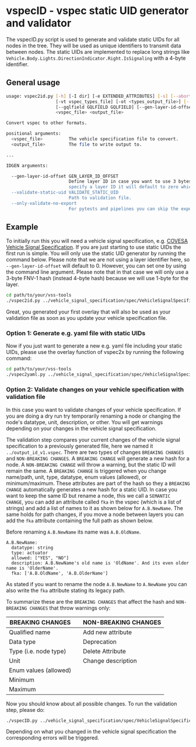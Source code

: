 # vspecID - vspec static UID generator and validator

The vspecID.py script is used to generate and validate static UIDs for all nodes in the tree.
They will be used as unique identifiers to transmit data between nodes. The static UIDs are
implemented to replace long strings like `Vehicle.Body.Lights.DirectionIndicator.Right.IsSignaling`
with a 4-byte identifier.

## General usage

```bash
usage: vspec2id.py [-h] [-I dir] [-e EXTENDED_ATTRIBUTES] [-s] [--abort-on-unknown-attribute] [--abort-on-name-style] [--format format] [--uuid] [--no-expand] [-o overlays] [-u unit_file]
                   [-vt vspec_types_file] [-ot <types_output_file>] [--json-all-extended-attributes] [--json-pretty] [--yaml-all-extended-attributes] [-v version] [--all-idl-features]
                   [--gqlfield GQLFIELD GQLFIELD] [--gen-layer-id-offset GEN_LAYER_ID_OFFSET] [--validate-static-uid VALIDATE_STATIC_UID] [--only-validate-no-export]
                   <vspec_file> <output_file>

Convert vspec to other formats.

positional arguments:
  <vspec_file>          The vehicle specification file to convert.
  <output_file>         The file to write output to.

...

IDGEN arguments:

  --gen-layer-id-offset GEN_LAYER_ID_OFFSET
                        Define layer ID in case you want to use 3 bytes for hashing and 1 byte for layer ID.If you don't
                        specify a layer ID it will default to zero which means that we will use4 bytes for the FNV-1 hash.
  --validate-static-uid VALIDATE_STATIC_UID
                        Path to validation file.
  --only-validate-no-export
                        For pytests and pipelines you can skip the export of the <output_file>
```

## Example

To initially run this you will need a vehicle signal specification, e.g.
[COVESA Vehicle Signal Specification](https://github.com/COVESA/vehicle_signal_specification). If you are just starting
to use static UIDs the first run is simple. You will only use the static UID generator by running the command below.
Please note that we are not using a layer identifier here, so `--gen-layer-id-offset` will default to 0.
However, you can set one by using the command line argument. Please note that in that case we will only use a
3-byte FNV-1 hash (instead 4-byte hash) because we will use 1-byte for the layer.

```bash
cd path/to/your/vss-tools
./vspec2id.py ../vehicle_signal_specification/spec/VehicleSignalSpecification.vspec ../output_id_v1.vspec
```

Great, you generated your first overlay that will also be used as your validation file as soon as you update your
vehicle specification file.

### Option 1: Generate e.g. yaml file with static UIDs

Now if you just want to generate a new e.g. yaml file including your static UIDs, please use the overlay function of
vspec2x by running the following command:

```bash
cd path/to/your/vss-tools
./vspec2yaml.py ../vehicle_signal_specification/spec/VehicleSignalSpecification.vspec -o ../output_id_v1.vspec -e staticUID vehicle_specification_with_uids.yaml
```

### Option 2: Validate changes on your vehicle specification with validation file

In this case you want to validate changes of your vehicle specification. If you are doing a dry run try temporarily
renaming a node or changing the node's datatype, unit, description, or other. You will get warnings depending on your
changes in the vehicle signal specification.

The validation step compares your current changes of the vehicle signal specification to a previously generated file,
here we named it `../output_id_v1.vspec`. There are two types of changes `BREAKING CHANGES` and `NON-BREAKING CHANGES`.
A `BREAKING CHANGE` will generate a new hash for a node. A `NON-BREAKING CHANGE` will throw a warning, but the static
ID will remain the same. A `BREAKING CHANGE` is triggered when you change name/path, unit, type, datatype, enum values
(allowed), or minimum/maximum. These attributes are part of the hash so they a `BREAKING CHANGE` automatically
generates a new hash for a static UID.
In case you want to keep the same ID but rename a node, this we call a `SEMANTIC CHANGE`, you can add an attribute
called `fka` in the vspec (which is a list of strings) and add a list of names to it as shown below for `A.B.NewName`.
The same holds for path changes, if you move a node between layers you can add the `fka` attribute containing the
full path as shown below.

Before renaming `A.B.NewName` its name was `A.B.OldName`.

```
A.B.NewName:
  datatype: string
  type: actuator
  allowed: ["YES", "NO"]
  description: A.B.NewName's old name is 'OldName'. And its even older name is 'OlderName'.
  fka: ['A.B.OldName', 'A.B.OlderName']
```

As stated if you want to rename the node `A.B.NewName` to `A.NewName` you can also write the `fka` attribute
stating its legacy path.

To summarize these are the `BREAKING CHANGES` that affect the hash and `NON-BREAKING CHANGES` that throw
warnings only:

| BREAKING CHANGES      |     | NON-BREAKING CHANGES |
|-----------------------|-----|----------------------|
| Qualified name        |     | Add new attribute    |
| Data type             |     | Deprecation          |
| Type (i.e. node type) |     | Delete Attribute     |
| Unit                  |     | Change description   |
| Enum values (allowed) |     |                      |
| Minimum               |     |                      |
| Maximum               |     |                      |

Now you should know about all possible changes. To run the validation step, please do:

```bash
./vspecID.py ../vehicle_signal_specification/spec/VehicleSignalSpecification.vspec ../output_id_v2.vspec --validate-static-uid ../output_id_v1.vspec
```

Depending on what you changed in the vehicle signal specification the corresponding errors will be triggered.
